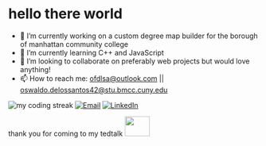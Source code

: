 <!-- ![oswaldo fabrizio de los santos ascencio](https://github.com/user-attachments/assets/f742f472-a17c-436b-8817-b83ce81fb091) -->
# hello there world
- 🔭 I’m currently working on a custom degree map builder for the borough of manhattan community college
- 🌱 I’m currently learning C++ and JavaScript
- 👯 I’m looking to collaborate on preferably web projects but would love anything!
- 📫 How to reach me: ofdlsa@outlook.com || oswaldo.delossantos42@stu.bmcc.cuny.edu

<img src="https://github-readme-streak-stats.herokuapp.com/?user=oswwwaldo" alt="my coding streak"/>
<!--
![html](https://img.shields.io/badge/HTML5-E34F26?style=for-the-badge&logo=html5&logoColor=white)
![css](https://img.shields.io/badge/CSS3-1572B6?style=for-the-badge&logo=css3&logoColor=white)
![js](https://img.shields.io/badge/JavaScript-F7DF1E?style=for-the-badge&logo=JavaScript&logoColor=white)
![php](https://img.shields.io/badge/PHP-777BB4?style=for-the-badge&logo=php&logoColor=white)
![react](https://img.shields.io/badge/React-20232A?style=for-the-badge&logo=react&logoColor=61DAFB)
![cpp](https://img.shields.io/badge/C%2B%2B-00599C?style=for-the-badge&logo=c%2B%2B&logoColor=white)
![java](https://img.shields.io/badge/Java-ED8B00?style=for-the-badge&logo=openjdk&logoColor=white)
-->
<a href="mailto:ofdlsa@outlook.com" target="_blank"><img src="https://img.shields.io/badge/Gmail-D14836?style=for-the-badge&logo=gmail&logoColor=white" alt="Email"></a>
<a href="https://www.linkedin.com/in/ofdlsa/" target="_blank"><img src="https://img.shields.io/badge/LinkedIn-0077B5?style=for-the-badge&logo=linkedin&logoColor=white" alt="LinkedIn"></a>

thank you for coming to my tedtalk <img src="https://github.com/user-attachments/assets/24584f29-5cf8-4e1f-8526-74cce1df84b4" width="50" height="40">
<!---
![oswwwaldo's GitHub stats](https://github-readme-stats.vercel.app/api?username=oswwwaldo&show_icons=true&theme=transparent&title_color=f78c05)
<a href="nicetry" target="_blank"><img src="https://img.shields.io/badge/Portfolio-%23000000.svg?style=for-the-badge&logo=firefox&logoColor=#FF7139" alt="Portfolio"></a>
https://github.com/Envoy-VC/awesome-badges?tab=readme-ov-file
-->
